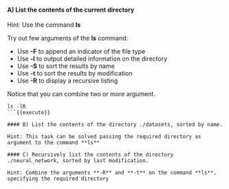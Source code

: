 #### A) List the contents of the current directory

Hint: Use the command **ls**

Try out few arguments of the **ls** command:
- Use **-F** to append an indicator of the file type
- Use **-l** to output detailed information on the directory
- Use **-S** to sort the results by name
- Use **-t** to sort the results by modification
- Use **-R** to display a recursive listing

Notice that you can combine two or more argument.

```
ls -lR
```{{execute}}

#### B) List the contents of the directory ./datasets, sorted by name.

Hint: This task can be solved passing the required directory as argument to the command **ls**

#### C) Recursively list the contents of the directory ./neural_network, sorted by last modification.

Hint: Combine the arguments **-R** and **-t** on the command **ls**, specifying the required directory
